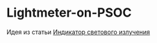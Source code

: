 # Lightmeter-on-PSOC

Идея из статьи [Индикатор светового излучения](https://radiokot.ru/konkursCatDay2014/47/)

